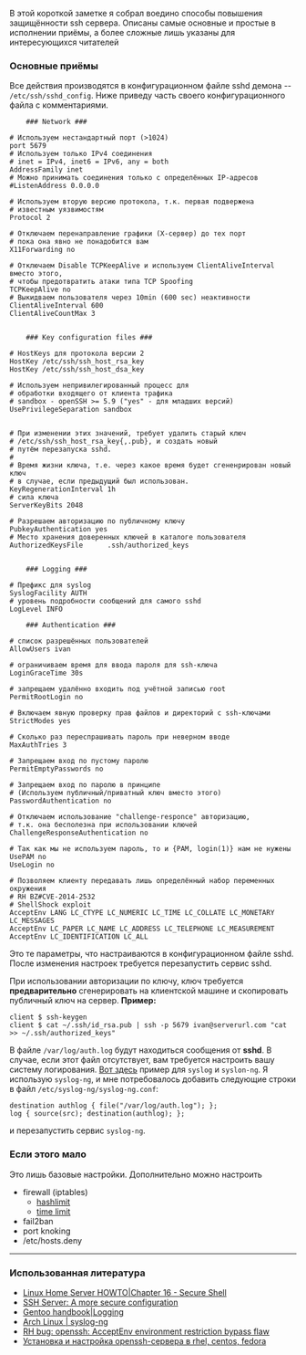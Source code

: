 <!--
Title: Защищаем SSH сервер
Description: Как зищитить SSH сервер? Как повысить его защищённость? Какие методы защиты есть? Ответы на эти и другие вопросы читайте в моей заметке.
Date: 2014/10/26
Tags: ssh, sshd, security
-->

В этой короткой заметке я собрал воедино способы повышения защищённости
ssh сервера. Описаны самые основные и простые в исполнении приёмы,
а более сложные лишь указаны для интересующихся читателей<!--cut-here-->

### Основные приёмы

Все действия производятся в конфигурационном файле sshd демона --
`/etc/ssh/sshd_config`. Ниже приведу часть своего конфигурационного файла
с комментариями.

```
	### Network ###

# Используем нестандартный порт (>1024)
port 5679
# Используем только IPv4 соединения
# inet = IPv4, inet6 = IPv6, any = both 
AddressFamily inet
# Можно принимать соединения только с определённых IP-адресов
#ListenAddress 0.0.0.0

# Используем вторую версию протокола, т.к. первая подвержена
# известным уязвимостям
Protocol 2

# Отключаем перенаправление графики (X-сервер) до тех порт
# пока она явно не понадобится вам
X11Forwarding no

# Отключаем Disable TCPKeepAlive и используем ClientAliveInterval вместо этого,
# чтобы предотвратить атаки типа TCP Spoofing
TCPKeepAlive no
# Выкидваем пользователя через 10min (600 sec) неактивности
ClientAliveInterval 600
ClientAliveCountMax 3


	### Key configuration files ###

# HostKeys для протокола версии 2
HostKey /etc/ssh/ssh_host_rsa_key
HostKey /etc/ssh/ssh_host_dsa_key

# Используем непривилегированный процесс для
# обработки входящего от клиента трафика
# sandbox - openSSH >= 5.9 ("yes" - для младших версий)
UsePrivilegeSeparation sandbox


# При изменении этих значений, требует удалить старый ключ
# /etc/ssh/ssh_host_rsa_key{,.pub}, и создать новый
# путём перезапуска sshd.
#
# Время жизни ключа, т.е. через какое время будет сгененрирован новый ключ
# в случае, если предыдущий был использован.
KeyRegenerationInterval 1h
# сила ключа
ServerKeyBits 2048

# Разрешаем авторизацию по публичному ключу
PubkeyAuthentication yes
# Место хранения доверенных ключей в каталоге пользователя
AuthorizedKeysFile      .ssh/authorized_keys


	### Logging ###

# Префикс для syslog
SyslogFacility AUTH
# уровень подробности сообщений для самого sshd
LogLevel INFO

	### Authentication ###

# список разрешённых пользователей
AllowUsers ivan

# ограничиваем время для ввода пароля для ssh-ключа
LoginGraceTime 30s

# запрещаем удалённо входить под учётной записью root
PermitRootLogin no

# Включаем явную проверку прав файлов и директорий с ssh-ключами
StrictModes yes

# Сколько раз переспрашивать пароль при неверном вводе
MaxAuthTries 3

# Запрещаем вход по пустому паролю
PermitEmptyPasswords no

# Запрещаем вход по паролю в принципе
# (Используем публичный/приватный ключ вместо этого)
PasswordAuthentication no

# Отключаем использование "challenge-responce" авторизацию,
# т.к. она бесполезна при использовании ключей
ChallengeResponseAuthentication no

# Так как мы не используем пароль, то и {PAM, login(1)} нам не нужены
UsePAM no
UseLogin no

# Позволяем клиенту передавать лишь определённый набор переменных окружения
# RH BZ#CVE-2014-2532
# ShellShock exploit
AcceptEnv LANG LC_CTYPE LC_NUMERIC LC_TIME LC_COLLATE LC_MONETARY LC_MESSAGES
AcceptEnv LC_PAPER LC_NAME LC_ADDRESS LC_TELEPHONE LC_MEASUREMENT
AcceptEnv LC_IDENTIFICATION LC_ALL
```

Это те параметры, что настраиваются в конфигурационном файле sshd.
После изменения настроек требуется перезапустить сервис sshd.

При использовании авторизации по ключу, ключ требуется **предварительно**
сгенерировать на клиентской машине и скопировать публичный ключ на сервер.
**Пример:**
```
client $ ssh-keygen
client $ cat ~/.ssh/id_rsa.pub | ssh -p 5679 ivan@serverurl.com "cat >> ~/.ssh/authorized_keys"
```

В файле `/var/log/auth.log` будут находиться сообщения от **sshd**. В случае,
если этот файл отсутствует, вам требуется настроить вашу систему логирования.
[Вот здесь][gentoo-syslog] пример для `syslog` и `syslon-ng`.
Я использую `syslog-ng`, и мне потребовалось добавить следующие строки
в файл `/etc/syslog-ng/syslog-ng.conf`:
```
destination authlog { file("/var/log/auth.log"); };
log { source(src); destination(authlog); };
```
и перезапустить сервис `syslog-ng`.


### Если этого мало

Это лишь базовые настройки. Дополнительно можно настроить

* firewall (iptables)
	* [hashlimit](http://habrahabr.ru/post/88461/)
	* [time limit](https://modx.pro/hosting/582-protection-22nd-ssh-server-port/)
* fail2ban
* port knoking
* /etc/hosts.deny

---

### Использованная литература

* [Linux Home Server HOWTO|Chapter 16 - Secure Shell](http://www.brennan.id.au/16-Secure_Shell.html)
* [SSH Server: A more secure configuration](
http://ubuntuforums.org/showthread.php?t=831372)
* [Gentoo handbook|Logging](https://www.gentoo.org/doc/en/security/security-handbook.xml?part=1&chap=3)
* [Arch Linux | syslog-ng](https://wiki.archlinux.org/index.php/syslog-ng)
* [RH bug: openssh: AcceptEnv environment restriction bypass flaw](https://bugzilla.redhat.com/show_bug.cgi?id=CVE-2014-2532)
* [Установка и настройка openssh-сервера в rhel, centos, fedora](http://redhat-club.org/2011/%D1%83%D1%81%D1%82%D0%B0%D0%BD%D0%BE%D0%B2%D0%BA%D0%B0-%D0%B8-%D0%BD%D0%B0%D1%81%D1%82%D1%80%D0%BE%D0%B9%D0%BA%D0%B0-openssh-%D1%81%D0%B5%D1%80%D0%B2%D0%B5%D1%80%D0%B0-%D0%B2-rhel-centos-fedora)

[gentoo-syslog]: https://www.gentoo.org/doc/en/security/security-handbook.xml?part=1&chap=3

